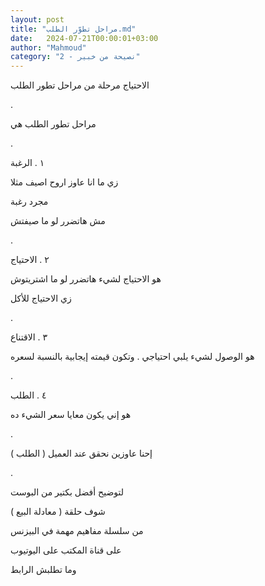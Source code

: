 ```yaml
---
layout: post
title: "مراحل تطوّر الطلب.md"
date:   2024-07-21T00:00:01+03:00
author: "Mahmoud"
category: "2 - نصيحة من خبير"
---
```

الاحتياج مرحلة من مراحل تطور الطلب

.

مراحل تطور الطلب هي

.

١ . الرغبة

زي ما انا عاوز اروح اصيف مثلا

مجرد رغبة

مش هاتضرر لو ما صيفتش

.

٢ . الاحتياج

هو الاحتياج لشيء هاتضرر لو ما اشتريتوش

زي الاحتياج للأكل

.

٣ . الاقتناع

هو الوصول لشيء يلبي احتياجي . وتكون قيمته إيجابية
بالنسبة لسعره

.

٤ . الطلب

هو إني يكون معايا سعر الشيء ده

.

إحنا عاوزين نحقق عند العميل ( الطلب )

.

لتوضيح أفضل بكتير من البوست

شوف حلقة ( معادلة البيع )

من سلسلة مفاهيم مهمة في البيزنس

على قناة المكتب على اليوتيوب

وما تطلبش الرابط
